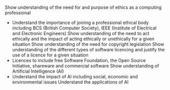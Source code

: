 Show understanding of the need for and purpose of ethics as a computing professional 
- Understand the importance of joining a professional ethical body including BCS (British Computer Society), IEEE (Institute of Electrical and Electronic Engineers)
Show understanding of the need to act ethically and the impact of acting ethically or unethically for a given situation 
Show understanding of the need for copyright legislation Show understanding of the different types of software licencing and justify the use of a licence for a given situation 
- Licences to include free Software Foundation, the Open Source Initiative, shareware and commercial software 
Show understanding of Artificial Intelligence (AI)
- Understand the impact of AI including social, economic and environmental issues Understand the applications of AI